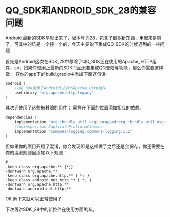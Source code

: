 # QQ_SDK和ANDROID_SDK_28的兼容问题

Android 最新的SDK早就出来了，版本号为28，包含了很多新东西，用起来是爽了，可其中的坑是一个接一个的，今天主要说下集成QQ_SDK的时候遇到的一些问题

首先是Android这次在SDK_28中移除了QQ_SDK还在使用的Apache_HTTP组件，so，如果你想用上最新的SDK而且还要集成QQ登陆等功能，那么你需要这样做：
在你的app下的build.gradle中添加下面这句话。

```Groovy
android {
    //QQ_SDK使用了AndroidX去掉的Apache_Http组件
    useLibrary 'org.apache.http.legacy'
}
```

其次还使用了这些被移除的组件：
同样在下面的位置添加相应的依赖。

```Groovy
dependencies {
    implementation 'org.jbundle.util.osgi.wrapped:org.jbundle.util.osgi.wrapped.org.apache.http.client:4.1.2'
    //noinspection DuplicatePlatformClasses
    implementation 'commons-logging:commons-logging:1.2'
}
```

但如果你的项目开启了混淆，你会发现即是这样做了之后还是会保存，你还需要在你的混淆规则里添加以下规则：

```proguard-rules
#
-keep class org.apache.** {*;}
-dontwarn org.apache.**
-keep class org.apache.http.** { *; }
-keep class android.net.http.** { *; }
-dontwarn org.apache.http.**
-dontwarn android.net.http.**
```

OK 解下来就可以正常使用了

下次再讲SDK_28中的新控件在使用方面的坑。